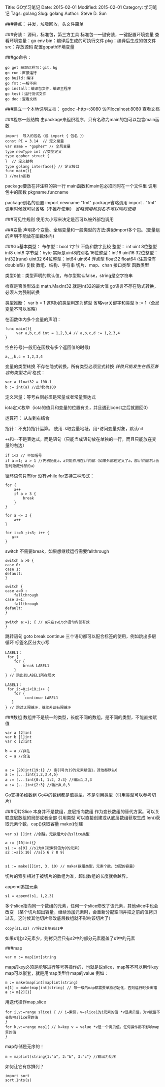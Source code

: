 Title: GO学习笔记
Date: 2015-02-01
Modified: 2015-02-01
Category: 学习笔记
Tags: golang
Slug: golang
Author: Steve D. Sun

###特点：
并发，垃圾回收，头文件简单

###安装：
源码，标准包，第三方工具
标准包—一键安装，一键配置环境变量
查看环境变量：go env
bin：编译后生成的可执行文件
pkg：编译后生成的包文件
src：存放源码
配置gopath环境变量

###go命令：

    go get 获取远程包：git，hg
    go run：直接运行
    go build：编译
    go fmt：一般不用
    go install：编译包文件，编译主程序
    go test：运行测试文件
    go doc：查看文档

###建立一个本地说明文档：
godoc -http=:8080
访问localhost:8080 查看文档

###程序一般结构
由package来组织程序，只有名称为main的包可以包含main函数

    import  导入的包名（或 import { 包名 }）
    const PI = 3.14  // 定义常量
    var name = "gopher" // 全局变量
    type newType int //类型定义
    type gopher struct {
    }  // 定义结构
    type golang interface{} // 定义接口
    func main(){
    } //main函数


package要放在非注释的第一行
main函数和main包必须同时在一个文件里
调用包中的函数 pkgname.funcname

package别名的设置  import newname "fmt"
package省略调用 import . "fmt" 调用时候就可以省略（不推荐使用）
*省略调用和别名不可以同时使用*

###可见性规则
使用大小写来决定是否可以被外部包调用


###变量
声明多个变量、全局变量和一般类型的方法:类似import多个包。(变量组的声明不能放在函数体内)

###Go基本类型：
布尔型：bool 1字节 不能和数字比较
整型： int uint
8位整型 int8 uint8
字节型：byte 实际是uint8的别名
16位整型：int16 uint16
32位整型：int32(rune) uint32
64位整型：int64 uint64
浮点型 float32 float64 (注意没有double型)
复数
数组、结构、字符串
切片、map、chan
接口类型
函数类型

类型0值：类型声明的默认值，布尔型默认false，string是空字符串


检查是否类型溢出 math.MaxInt32 就是int32的最大值
go语言不存在隐式转换，必须人为强制转换

类型推断：
var b = 1 这时b的类型判定为整型
省略var关键字和类型 b := 1（全局变量不可以省略）

在函数体内多个变量的声明：

    func main(){
         var a,b,c,d int = 1,2,3,4 // a,b,c,d := 1,2,3,4
    }

空白符号(一般用在函数有多个返回值的时候)

    a,_,b,c = 1,2,3,4

变量的类型转换
不存在隐式转换，所有类型必须显式转换
*转换只能发生在相互兼容的类型之间*
格式：

    var a float32 = 100.1
    b := int(a) //此时b为100

定义常量：等号右侧必须是常量或者常量表达式

iota定义枚举（iota的值只和变量的位置有关，并且遇到const之后就置回0）

运算符：
从左到右结合


指针：不支持指针运算。
使用.
`&`取变量地址，用`*`访问变量对象，默认nil

`++`和`--`不是表达式，而是语句（只能当成语句放在单独的一行，而且只能放在变量的右边）

    if 1<2 // 不加括号
    if a:=1; a > 1 //先初始化a，a只能作用在if内部（如果外部也定义了a，那if内部的a会暂时隐藏外部的a）


循环语句只有for 没有while
for支持三种形式：

    for {
        a++
        if a > 3 {
            break
        }
    }

    for a <= 3 {
        a++
    }

    for i:=0 ;i<3; i++ {
       a++
    }

switch 不需要break，如果想继续运行需要fallthrough

    switch a >0 {
    case 0:
    case 1:
    default:
    }

    switch {
    case a=0 :
        fallthrough
    case a=1:
        fallthrough
    default:
    }

    switch a:=1; { // a只在switch语句内部有效
    }

跳转语句 goto break continue
三个语句都可以配合标签的使用，例如跳出多层循环
标签名区分大小写

    LABEL1：
     for {
        for {
            break LABEL1
        }
    } // 跳出到LABEL1所在层次

    LABEL1：
     for i:=0;i<10;i++ {
        for {
             continue LABEL1
       }
    } // 跳过无限循环，继续外部有限循环


###数组
数组并不是统一的类型，长度不同的数组，是不同的类型，不能直接赋值

    var a [2]int 
    var b [1]int
    var c [2]int

    b = a //非法
    c = a //合法


    a := [20]int{19:1} // 索引号为19的元素赋值1，其他都默认0
    a := [...]int{1,2,3,4,5}
    a := [...]int{0:1, 1:2, 2:3} //输出1,2,3
    a := [...]int{2:3} //输出0,0,3


Go支持多维数组
Go中的数组都是值类型，不是引用类型（引用类型可以参考切片）


###切片Slice
本身并不是数组，底层指向数组
作为变长数组的替代方案。可以关联底层数组的局部或者全部
引用类型
可以直接创建或从底层数组获取生成
len()获取元素个数，cap()获取容量
make()创建

    var s1 []int //创建，无数组大小的slice类型

    a := [10]int{}
    s1 := a[9] //s1为0(取索引值为9的元素)
    s2 :=a[5:10] //a[5 6 7 8 9]


    s1 := make([]int, 3, 10) // make(数组类型，元素个数，分配的容量)

切片的索引相对于被切片的数组为准，超出数组的长度就会越界。

append追加元素

    s1 = append(s1, 1,2,3)

多个slice指向同一个数组的元素，任何一个slice修改了该元素，其他slice中也会改变
（某个切片超出容量，继续添加元素时，会重新分配空间并把之前的值拷贝过去，这时候其他切片修改底层数组就不影响该切片了）

    copy(s1,s2) //将s2复制到s1中
如果s1比s2元素少，则拷贝后只有s2中的部分元素覆盖了s1中的元素

###map

    var m := map[int]string
map的key必须是能够进行等号等操作的，也就是说slice，map等不可以用作key
map可以嵌套，就是用map类型作map的value
例如：

    m := make(map[int]map[int]string)
    m[1] = make(map[int]string) // 每一级的map都需要单独初始化，否则运行时会出错
    a := m[2][1]

用迭代操作map,slice

    for i,v:=range slice1 { // i=索引，v=slice1的i元素的值 *v是拷贝值，对v赋值不会影响slice里的值
    }
    for k,v:=range map1{ // k=key v = value *v是一个拷贝值，任何操作都不影响map里的值
    }

map存储是无序的！

    m = map[int]string{1:"a", 2:"b", 3:"c"} //输出为乱序

如何让它有序排列？

    import sort
    sort.Ints(s)




